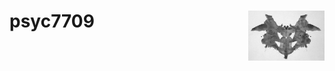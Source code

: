 
# psyc7709 <img src="man/figures/rr.jpg" align="right" height="80" />
 

<!-- badges: start -->
<!-- badges: end -->





